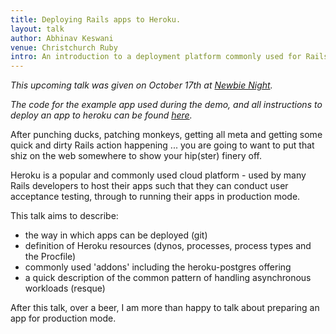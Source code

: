 ```yaml
---
title: Deploying Rails apps to Heroku.
layout: talk
author: Abhinav Keswani
venue: Christchurch Ruby
intro: An introduction to a deployment platform commonly used for Rails apps..
---
```


*This upcoming talk was given on October 17th at [Newbie Night](http://christchurch.ruby.org.nz/).*

*The code for the example app used during the demo, and all instructions to deploy an app to heroku can be found [here](http://devcenter.heroku.com/articles/queuing-ruby-resque).*

After punching ducks, patching monkeys, getting all meta and getting some
quick and dirty Rails action happening ... you are going to want to put that shiz
on the web somewhere to show your hip(ster) finery off.

Heroku is a popular and commonly used cloud platform - used by many Rails
developers to host their apps such that they can conduct user acceptance
testing, through to running their apps in production mode.

This talk aims to describe:

* the way in which apps can be deployed (git)
* definition of Heroku resources (dynos, processes, process types and the Procfile)
* commonly used 'addons' including the heroku-postgres offering
* a quick description of the common pattern of handling asynchronous workloads (resque)

After this talk, over a beer, I am more than happy to talk about preparing an
app for production mode.

